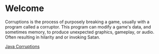 # Welcome
Corruptions is the process of purposely breaking a game, usually with a program called a corruptor.
This program can modify a game's data, and sometimes memory, to produce unexpected graphics, gameplay, or audio. Often resulting in hilarity and or invoking Satan.

<a href="wiki/Java_Guide">Java Corruptions</a>

